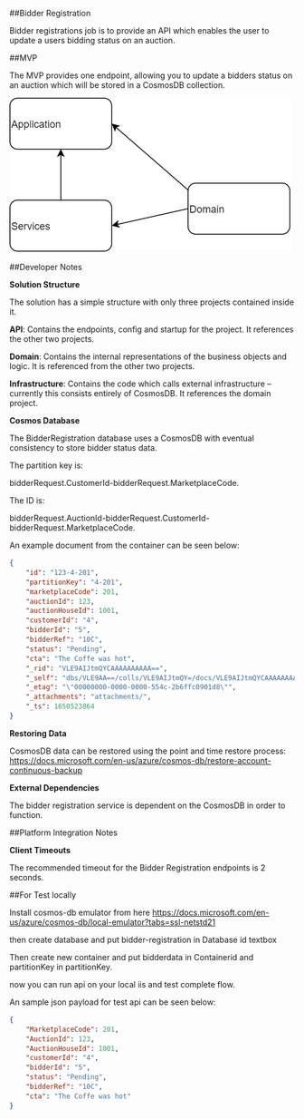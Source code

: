 ##Bidder Registration

Bidder registrations job is to provide an API which enables the user to update a users bidding status on an auction.

##MVP

The MVP provides one endpoint, allowing you to update a bidders status on an auction which will be stored in a CosmosDB collection.

![Artifacts](./docs/Layers.png)

##Developer Notes

**Solution Structure**

The solution has a simple structure with only three projects contained inside it.

**API**: Contains the endpoints, config and startup for the project. It references the other two projects.

**Domain**: Contains the internal representations of the business objects and logic. It is referenced from the other two projects.

**Infrastructure**: Contains the code which calls external infrastructure – currently this consists entirely of CosmosDB. It references the domain project.

**Cosmos Database**

The BidderRegistration database uses a CosmosDB with eventual consistency to store bidder status data.

The partition key is:

bidderRequest.CustomerId-bidderRequest.MarketplaceCode.

The ID is:

bidderRequest.AuctionId-bidderRequest.CustomerId-bidderRequest.MarketplaceCode.

An example document from the container can be seen below:
```json
{
    "id": "123-4-201",
    "partitionKey": "4-201",
    "marketplaceCode": 201,
    "auctionId": 123,
    "auctionHouseId": 1001,
    "customerId": "4",
    "bidderId": "5",
    "bidderRef": "10C",
    "status": "Pending",
    "cta": "The Coffe was hot",
    "_rid": "VLE9AIJtmQYCAAAAAAAAAA==",
    "_self": "dbs/VLE9AA==/colls/VLE9AIJtmQY=/docs/VLE9AIJtmQYCAAAAAAAAAA==/",
    "_etag": "\"00000000-0000-0000-554c-2b6ffc0901d8\"",
    "_attachments": "attachments/",
    "_ts": 1650523864
}
```
**Restoring Data**

CosmosDB data can be restored using the point and time restore process:
https://docs.microsoft.com/en-us/azure/cosmos-db/restore-account-continuous-backup

**External Dependencies**

The bidder registration service is dependent on the CosmosDB in order to function.


##Platform Integration Notes

**Client Timeouts**

The recommended timeout for the Bidder Registration endpoints is 2 seconds.

##For Test locally 

Install cosmos-db emulator from here https://docs.microsoft.com/en-us/azure/cosmos-db/local-emulator?tabs=ssl-netstd21

then create database and put bidder-registration in Database id textbox

Then create new container and put bidderdata in Containerid and partitionKey in partitionKey.

now you can run api on your local iis and test complete flow.

An sample json payload for test api can be seen below:
```json
{
    "MarketplaceCode": 201,
    "AuctionId": 123,
    "AuctionHouseId": 1001,
    "customerId": "4",
    "bidderId": "5",
    "status": "Pending",
    "bidderRef": "10C",
    "cta": "The Coffe was hot"
}
```


